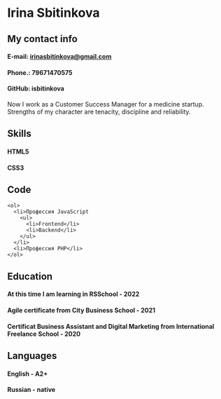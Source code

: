 # Irina Sbitinkova

## My contact info

#### E-mail: irinasbitinkova@gmail.com
#### Phone.: 79671470575
#### GitHub: isbitinkova

Now I work as a Customer Success Manager for a medicine startup. Strengths of my character are tenacity, discipline and reliability. 

## Skills

#### HTML5
#### CSS3

## Code
```
<ol>
  <li>Профессия JavaScript
    <ul>
      <li>Frontend</li>
      <li>Backend</li>
    </ul>
  </li>
  <li>Профессия PHP</li>
</ol>
```


## Education

#### At this time I am learning in RSSchool - 2022
#### Agile certificate from City Business School - 2021
#### Certificat Business Assistant and Digital Marketing from International Freelance School - 2020

## Languages

#### English - A2+
#### Russian - native


